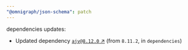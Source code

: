 ```yaml
---
"@omnigraph/json-schema": patch
---
```

dependencies updates:
  - Updated dependency [`ajv@8.12.0` ↗︎](https://www.npmjs.com/package/ajv/v/8.12.0) (from `8.11.2`, in `dependencies`)
